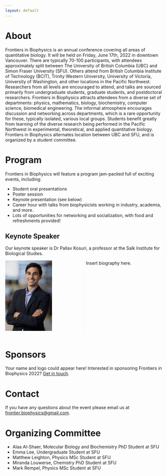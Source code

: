 ```yaml
---
layout: default
---
```


# About

Frontiers in Biophysics is an annual conference covering all areas of quantitative biology. It will be held on Friday, June 17th, 2022 in downtown Vancouver. There are typically 70-100 participants, with attendees approximately split between The University of British Columbia (UBC) and Simon Fraser University (SFU). Others attend from British Columbia Institute of Technology (BCIT), Trinity Western University, University of Victoria, University of Washington, and other locations in the Pacific Northwest. Researchers from all levels are encouraged to attend, and talks are sourced primarily from undergraduate students, graduate students, and postdoctoral researchers. Frontiers in Biophysics attracts attendees from a diverse set of departments: physics, mathematics, biology, biochemistry, computer science, biomedical engineering. The informal atmosphere encourages discussion and networking across departments, which is a rare opportunity for these, typically isolated, various local groups. Students benefit greatly from learning of the diverse research being performed in the Pacific Northwest in experimental, theoretical, and applied quantitative biology. Frontiers in Biophysics alternates location between UBC and SFU, and is organized by a  student committee.

# Program

Frontiers in Biophysics will feature a program jam-packed full of exciting events, including:
- Student oral presentations
- Poster session
- Keynote presentation (see below)
- Career hour with talks from biophysicists working in industry, academia, and more.
- Lots of opportunities for networking and socialization, with food and refreshments provided!

## Keynote Speaker

Our keynote speaker is Dr Pallav Kosuri, a professor at the Salk Institute for Biological Studies.


<div style="-webkit-column-count: 2; -moz-column-count: 2; column-count: 2; -webkit-column-rule: 1px dotted #e0e0e0; -moz-column-rule: 1px dotted #e0e0e0; column-rule: 1px dotted #e0e0e0;">
    <div class="column">
    	<img src="/assets/img/Kosuri.png" alt="Pallav Kosuri" width="150">
    </div>
    <div class="column">
    	Insert biography here.
    </div>
</div>
<br />

# Sponsors

Your name and logo could appear here! Interested in sponsoring Frontiers in Biophysics 2022?  <a  href="frontier.biophysics@gmail.com">Get in touch</a>.


# Contact

If you have any questions about the event please email us at <a  href="frontier.biophysics@gmail.com">frontier.biophysics@gmail.com</a>.



# Organizing Committee

- Alaa Al-Shaer, Molecular Biology and Biochemistry PhD Student at SFU
- Emma Lee, Undergraduate Student at SFU
- Matthew Leighton, Physics MSc Student at SFU
- Miranda Louwerse, Chemistry PhD Student at SFU
- Mark Rempel, Physics MSc Student at SFU